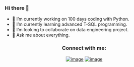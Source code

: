 ### Hi there 👋


- 🔭 I’m currently working on 100 days coding with Python.
- 🌱 I’m currently learning advanced T-SQL programming.
- 👯 I’m looking to collaborate on data engineering project.
- 💬 Ask me about everything.


<h3 align="center">Connect with me:</h3>
<div align="center">

[![image](https://img.shields.io/badge/LinkedIn-0077B5?style=for-the-badge&logo=linkedin&logoColor=white)](https://www.linkedin.com/in/roya-khalili/)
[![image](https://img.shields.io/badge/Gmail-D14836?style=for-the-badge&logo=gmail&logoColor=white)](mailto:roya.xalili@gmail.com)
</div>
<!--
<h3 align="center">Languages and Tools:</h3>

<p align="center"> 
  <a href="https://www.python.org" target="_blank"> 
    <img src="https://raw.githubusercontent.com/devicons/devicon/master/icons/python/python-original.svg" alt="python" width="40" height="40"/> 
  </a> 
  <a href="https://git-scm.com/" target="_blank"> 
    <img src="" alt="powerbi" width="40" height="40"/> 
  </a>
-->
